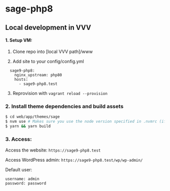 # sage-php8

## Local development in VVV

#### 1. Setup VM:
1. Clone repo into [local VVV path]/www

2. Add site to your config/config.yml

```
  sage9-php8:
    nginx_upstream: php80
    hosts:
      - sage9-php8.test
```

3. Reprovision with `vagrant reload --provision`

### 2. Install theme dependencies and build assets

```sh
$ cd web/app/themes/sage
$ nvm use # Makes sure you use the node version specified in .nvmrc (if you use nvm)
$ yarn && yarn build
```

### 3. Access:

Access the website: `https://sage9-php8.test`

Access WordPress admin: `https://sage9-php8.test/wp/wp-admin/`

Default user:

```
username: admin
password: password
```
